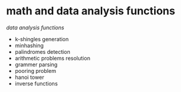 math and data analysis functions
================================

*data analysis functions*

 - k-shingles generation
 - minhashing
 - palindromes detection
 - arithmetic problems resolution
 - grammer parsing
 - pooring problem
 - hanoi tower
 - inverse functions

